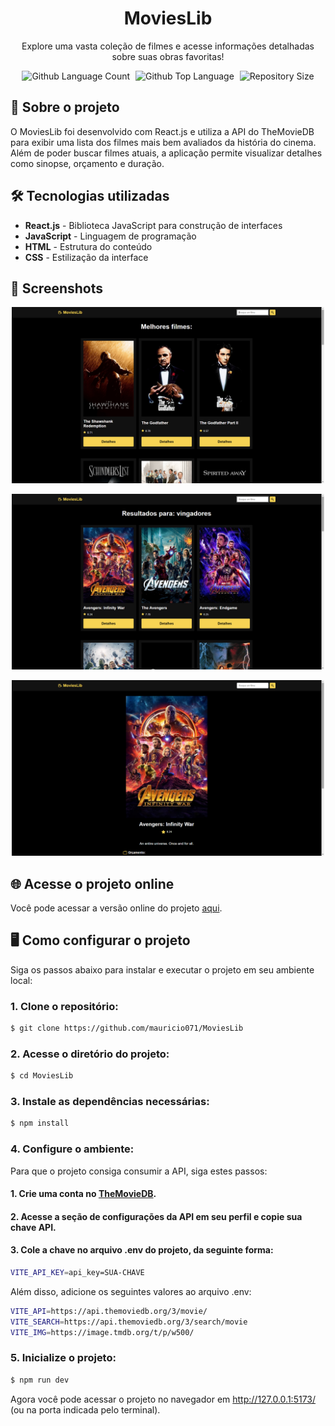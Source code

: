<div align="center"> <h1>MoviesLib</h1> </div>
 
<p align="center">Explore uma vasta coleção de filmes e acesse informações detalhadas sobre suas obras favoritas!</p>

<p align="center">
  <img alt="Github Language Count" src="https://img.shields.io/github/languages/count/mauricio071/MoviesLib?color=00bfa6">
  <img width="1" />
  <img alt="Github Top Language" src="https://img.shields.io/github/languages/top/mauricio071/MoviesLib?color=00bfa6">
  <img width="1" />
  <img alt="Repository Size" src="https://img.shields.io/github/repo-size/mauricio071/MoviesLib?color=00bfa6">
</p>

## 📝 Sobre o projeto

O MoviesLib foi desenvolvido com React.js e utiliza a API do TheMovieDB para exibir uma lista dos filmes mais bem avaliados da história do cinema. Além de poder buscar filmes atuais, a aplicação permite visualizar detalhes como sinopse, orçamento e duração.

## 🛠 Tecnologias utilizadas

-   **React.js** - Biblioteca JavaScript para construção de interfaces
-   **JavaScript** - Linguagem de programação
-   **HTML** - Estrutura do conteúdo
-   **CSS** - Estilização da interface

## 📸 Screenshots

<p align="center">
  <img src="./src/assets/readme-img/img-1.png" alt="Preview-Screens-1" width="500" >
</p>

<p align="center">
  <img src="./src/assets/readme-img/img-2.png" alt="Preview-Screens-2" width="500" >
</p>

<p align="center">
  <img src="./src/assets/readme-img/img-3.png" alt="Preview-Screens-3" width="500" >
</p>

## 🌐 Acesse o projeto online
Você pode acessar a versão online do projeto [aqui](https://movies-lib-react.netlify.app/).

## 🖥️ Como configurar o projeto

Siga os passos abaixo para instalar e executar o projeto em seu ambiente local:

### 1. Clone o repositório:

```bash
$ git clone https://github.com/mauricio071/MoviesLib
```

### 2. Acesse o diretório do projeto:

```bash
$ cd MoviesLib
```

### 3. Instale as dependências necessárias:

```bash
$ npm install
```

### 4. Configure o ambiente:
Para que o projeto consiga consumir a API, siga estes passos:

#### 1. Crie uma conta no [TheMovieDB](https://www.themoviedb.org).
#### 2. Acesse a seção de configurações da API em seu perfil e copie sua chave API.
#### 3. Cole a chave no arquivo .env do projeto, da seguinte forma:

```bash
VITE_API_KEY=api_key=SUA-CHAVE
```
Além disso, adicione os seguintes valores ao arquivo .env:

```bash
VITE_API=https://api.themoviedb.org/3/movie/
VITE_SEARCH=https://api.themoviedb.org/3/search/movie
VITE_IMG=https://image.tmdb.org/t/p/w500/
```

### 5. Inicialize o projeto:

```bash 
$ npm run dev
```
Agora você pode acessar o projeto no navegador em http://127.0.0.1:5173/ (ou na porta indicada pelo terminal).
